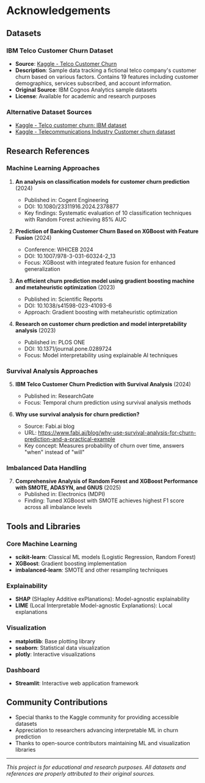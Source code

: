 # Acknowledgements

## Datasets

### IBM Telco Customer Churn Dataset
- **Source**: [Kaggle - Telco Customer Churn](https://www.kaggle.com/datasets/blastchar/telco-customer-churn)
- **Description**: Sample data tracking a fictional telco company's customer churn based on various factors. Contains 19 features including customer demographics, services subscribed, and account information.
- **Original Source**: IBM Cognos Analytics sample datasets
- **License**: Available for academic and research purposes

### Alternative Dataset Sources
- [Kaggle - Telco customer churn: IBM dataset](https://www.kaggle.com/datasets/yeanzc/telco-customer-churn-ibm-dataset)
- [Kaggle - Telecommunications Industry Customer churn dataset](https://www.kaggle.com/datasets/aadityabansalcodes/telecommunications-industry-customer-churn-dataset)

## Research References

### Machine Learning Approaches

1. **An analysis on classification models for customer churn prediction** (2024)
   - Published in: Cogent Engineering
   - DOI: 10.1080/23311916.2024.2378877
   - Key findings: Systematic evaluation of 10 classification techniques with Random Forest achieving 85% AUC

2. **Prediction of Banking Customer Churn Based on XGBoost with Feature Fusion** (2024)
   - Conference: WHICEB 2024
   - DOI: 10.1007/978-3-031-60324-2_13
   - Focus: XGBoost with integrated feature fusion for enhanced generalization

3. **An efficient churn prediction model using gradient boosting machine and metaheuristic optimization** (2023)
   - Published in: Scientific Reports
   - DOI: 10.1038/s41598-023-41093-6
   - Approach: Gradient boosting with metaheuristic optimization

4. **Research on customer churn prediction and model interpretability analysis** (2023)
   - Published in: PLOS ONE
   - DOI: 10.1371/journal.pone.0289724
   - Focus: Model interpretability using explainable AI techniques

### Survival Analysis Approaches

5. **IBM Telco Customer Churn Prediction with Survival Analysis** (2024)
   - Published in: ResearchGate
   - Focus: Temporal churn prediction using survival analysis methods

6. **Why use survival analysis for churn prediction?**
   - Source: Fabi.ai blog
   - URL: https://www.fabi.ai/blog/why-use-survival-analysis-for-churn-prediction-and-a-practical-example
   - Key concept: Measures probability of churn over time, answers "when" instead of "will"

### Imbalanced Data Handling

7. **Comprehensive Analysis of Random Forest and XGBoost Performance with SMOTE, ADASYN, and GNUS** (2025)
   - Published in: Electronics (MDPI)
   - Finding: Tuned XGBoost with SMOTE achieves highest F1 score across all imbalance levels

## Tools and Libraries

### Core Machine Learning
- **scikit-learn**: Classical ML models (Logistic Regression, Random Forest)
- **XGBoost**: Gradient boosting implementation
- **imbalanced-learn**: SMOTE and other resampling techniques

### Explainability
- **SHAP** (SHapley Additive exPlanations): Model-agnostic explainability
- **LIME** (Local Interpretable Model-agnostic Explanations): Local explanations

### Visualization
- **matplotlib**: Base plotting library
- **seaborn**: Statistical data visualization
- **plotly**: Interactive visualizations

### Dashboard
- **Streamlit**: Interactive web application framework

## Community Contributions

- Special thanks to the Kaggle community for providing accessible datasets
- Appreciation to researchers advancing interpretable ML in churn prediction
- Thanks to open-source contributors maintaining ML and visualization libraries

---

*This project is for educational and research purposes. All datasets and references are properly attributed to their original sources.*
